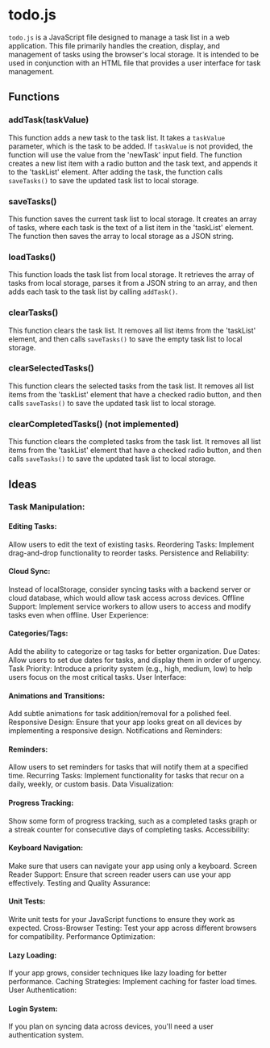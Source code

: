 # todo.js

`todo.js` is a JavaScript file designed to manage a task list in a web application. This file primarily handles the creation, display, and management of tasks using the browser's local storage. It is intended to be used in conjunction with an HTML file that provides a user interface for task management.

## Functions

### addTask(taskValue)

This function adds a new task to the task list. It takes a `taskValue` parameter, which is the task to be added. If `taskValue` is not provided, the function will use the value from the 'newTask' input field. The function creates a new list item with a radio button and the task text, and appends it to the 'taskList' element. After adding the task, the function calls `saveTasks()` to save the updated task list to local storage.

### saveTasks()

This function saves the current task list to local storage. It creates an array of tasks, where each task is the text of a list item in the 'taskList' element. The function then saves the array to local storage as a JSON string.

### loadTasks()

This function loads the task list from local storage. It retrieves the array of tasks from local storage, parses it from a JSON string to an array, and then adds each task to the task list by calling `addTask()`.

### clearTasks()

This function clears the task list. It removes all list items from the 'taskList' element, and then calls `saveTasks()` to save the empty task list to local storage.

### clearSelectedTasks()

This function clears the selected tasks from the task list. It removes all list items from the 'taskList' element that have a checked radio button, and then calls `saveTasks()` to save the updated task list to local storage.

### clearCompletedTasks() (not implemented)

This function clears the completed tasks from the task list. It removes all list items from the 'taskList' element that have a checked radio button, and then calls `saveTasks()` to save the updated task list to local storage.

## Ideas

### Task Manipulation:

#### Editing Tasks: 
Allow users to edit the text of existing tasks.
Reordering Tasks: Implement drag-and-drop functionality to reorder tasks.
Persistence and Reliability:

#### Cloud Sync: 
Instead of localStorage, consider syncing tasks with a backend server or cloud database, which would allow task access across devices.
Offline Support: Implement service workers to allow users to access and modify tasks even when offline.
User Experience:

#### Categories/Tags: 
Add the ability to categorize or tag tasks for better organization.
Due Dates: Allow users to set due dates for tasks, and display them in order of urgency.
Task Priority: Introduce a priority system (e.g., high, medium, low) to help users focus on the most critical tasks.
User Interface:

#### Animations and Transitions: 
Add subtle animations for task addition/removal for a polished feel.
Responsive Design: Ensure that your app looks great on all devices by implementing a responsive design.
Notifications and Reminders:

#### Reminders: 
Allow users to set reminders for tasks that will notify them at a specified time.
Recurring Tasks: Implement functionality for tasks that recur on a daily, weekly, or custom basis.
Data Visualization:

#### Progress Tracking: 
Show some form of progress tracking, such as a completed tasks graph or a streak counter for consecutive days of completing tasks.
Accessibility:

#### Keyboard Navigation:
Make sure that users can navigate your app using only a keyboard.
Screen Reader Support: Ensure that screen reader users can use your app effectively.
Testing and Quality Assurance:

#### Unit Tests:
Write unit tests for your JavaScript functions to ensure they work as expected.
Cross-Browser Testing: Test your app across different browsers for compatibility.
Performance Optimization:

#### Lazy Loading:
If your app grows, consider techniques like lazy loading for better performance.
Caching Strategies: Implement caching for faster load times.
User Authentication:

#### Login System: 
If you plan on syncing data across devices, you'll need a user authentication system.